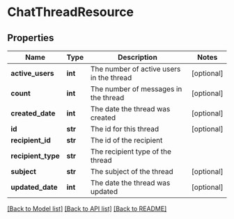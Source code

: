 # ChatThreadResource

## Properties
Name | Type | Description | Notes
------------ | ------------- | ------------- | -------------
**active_users** | **int** | The number of active users in the thread | [optional] 
**count** | **int** | The number of messages in the thread | [optional] 
**created_date** | **int** | The date the thread was created | [optional] 
**id** | **str** | The id for this thread | [optional] 
**recipient_id** | **str** | The id of the recipient | 
**recipient_type** | **str** | The recipient type of the thread | 
**subject** | **str** | The subject of the thread | [optional] 
**updated_date** | **int** | The date the thread was updated | [optional] 

[[Back to Model list]](../README.md#documentation-for-models) [[Back to API list]](../README.md#documentation-for-api-endpoints) [[Back to README]](../README.md)



